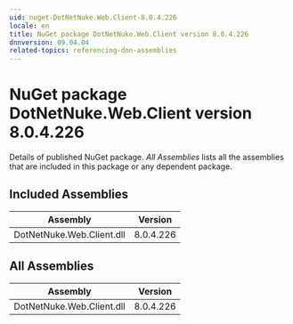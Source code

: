 ```yaml
---
uid: nuget-DotNetNuke.Web.Client-8.0.4.226
locale: en
title: NuGet package DotNetNuke.Web.Client version 8.0.4.226
dnnversion: 09.04.04
related-topics: referencing-dnn-assemblies
---
```


# NuGet package DotNetNuke.Web.Client version 8.0.4.226
Details of published NuGet package.
*All Assemblies* lists all the assemblies that are included in this package or any dependent package.

## Included Assemblies

|Assembly|Version|
|---|---|
|DotNetNuke.Web.Client.dll|8.0.4.226|

## All Assemblies

|Assembly|Version|
|---|---|
|DotNetNuke.Web.Client.dll|8.0.4.226|

